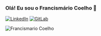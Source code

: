 ### Olá! Eu sou o Francismário Coelho 🚀

[![LinkedIn](https://img.shields.io/badge/LinkedIn-0077B5?style=for-the-badge&logo=linkedin&logoColor=white)](https://www.linkedin.com/in/francismario-coelho/)
[![GitLab](https://img.shields.io/badge/GitLab-FC6D26?style=for-the-badge&logo=gitlab&logoColor=white)](https://gitlab.com/FrancismarioCoelho)

![Francismario Coelho](https://github-readme-stats.vercel.app/api?username=FrancismarioCoelho&show_icons=true&themedracula)

